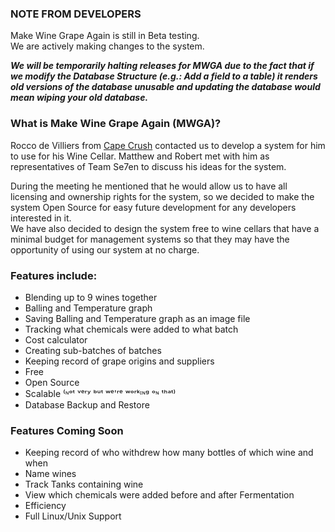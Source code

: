 ### NOTE FROM DEVELOPERS
Make Wine Grape Again is still in Beta testing.  
We are actively making changes to the system.  

_**We will be temporarily halting releases for MWGA due to the fact that if we modify the Database Structure (e.g.: Add a field to a table) it renders old versions of the database unusable and updating the database would mean wiping your old database.**_

### What is Make Wine Grape Again (MWGA)?
Rocco de Villiers from [Cape Crush](http://www.capecrush.co.za) contacted us to develop a system for him to use for his Wine Cellar. Matthew and Robert met with him as representatives of Team Se7en to discuss his ideas for the system.

During the meeting he mentioned that he would allow us to have all licensing and ownership rights for the system, so we decided to make the system Open Source for easy future development for any developers interested in it.  
We have also decided to design the system free to wine cellars that have a minimal budget for management systems so that they may have the opportunity of using our system at no charge.

### Features include:
* Blending up to 9 wines together
* Balling and Temperature graph
* Saving Balling and Temperature graph as an image file
* Tracking what chemicals were added to what batch
* Cost calculator
* Creating sub-batches of batches
* Keeping record of grape origins and suppliers
* Free
* Open Source
* Scalable ⁽ᶰᵒᵗ ᵛᵉʳʸ ᵇᵘᵗ ʷᵉ'ʳᵉ ʷᵒʳᵏᶦᶰᵍ ᵒᶰ ᵗʰᵃᵗ⁾
* Database Backup and Restore

### Features Coming Soon
* Keeping record of who withdrew how many bottles of which wine and when
* Name wines
* Track Tanks containing wine
* View which chemicals were added before and after Fermentation
* Efficiency
* Full Linux/Unix Support
